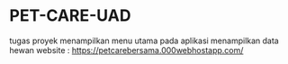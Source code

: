 # PET-CARE-UAD
tugas proyek
menampilkan menu utama pada aplikasi 
menampilkan data hewan 
website : https://petcarebersama.000webhostapp.com/
